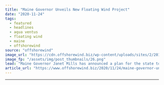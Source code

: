 ```yaml
---
title: "Maine Governor Unveils New Floating Wind Project"
date: "2020-11-24"
tags: 
  - featured
  - headlines
  - aqua ventus
  - floating wind
  - maine
  - offshorewind
source: "offshorewind"
image_url: "https://cdn.offshorewind.biz/wp-content/uploads/sites/2/2019/11/06092301/Maine-Aqua-Ventus-Gets-Power-Contract.png"
image_fp: "/assets/img/post_thumbnails/26.png"
lead: "Maine Governor Janet Mills has announced a plan for the state to set up"
article_url: "https://www.offshorewind.biz/2020/11/24/maine-governor-unveils-new-floating-wind-project/"
---
```


---
